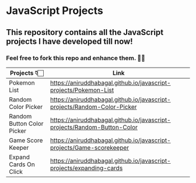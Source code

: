 # JavaScript Projects

## This repository contains all the JavaScript projects I have developed till now!

### Feel free to fork this repo and enhance them. ✌🏻

| Projects 👇🏻                | Link                                                                                                                                                                              |
| -------------------------- | --------------------------------------------------------------------------------------------------------------------------------------------------------------------------------- |
| Pokemon List               | <a href="https://aniruddhabagal.github.io/javascript-projects/Pokemon-List" target="_blank"> https://aniruddhabagal.github.io/javascript-projects/Pokemon-List </a>               |
| Random Color Picker        | <a href="https://aniruddhabagal.github.io/javascript-projects/Random-Color-Picker" target="_blank"> https://aniruddhabagal.github.io/javascript-projects/Random-Color-Picker </a> |
| Random Button Color Picker | <a href="https://aniruddhabagal.github.io/javascript-projects/random-button-color" target="_blank"> https://aniruddhabagal.github.io/javascript-projects/Random-Button-Color </a> |
| Game Score Keeper          | <a href="https://aniruddhabagal.github.io/javascript-projects/Game-scorekeeper" target="_blank"> https://aniruddhabagal.github.io/javascript-projects/Game-scorekeeper </a>       |
| Expand Cards On Click      | <a href="https://aniruddhabagal.github.io/javascript-projects/expanding-cards" target="_blank"> https://aniruddhabagal.github.io/javascript-projects/expanding-cards </a>         |

